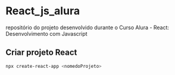 # React_js_alura
repositório do projeto desenvolvido durante o Curso Alura - React: Desenvolvimento com Javascript

## Criar projeto React

```sh
npx create-react-app <nomedoProjeto>
```